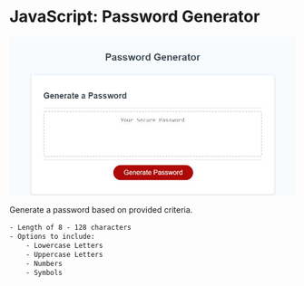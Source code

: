 # JavaScript: Password Generator

![Pass Gen](passgen.jpg)

Generate a password based on provided criteria.

    - Length of 8 - 128 characters
    - Options to include:
        - Lowercase Letters
        - Uppercase Letters
        - Numbers
        - Symbols


